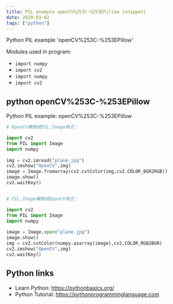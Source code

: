 ```yaml
---
title: PIL example openCV%253C-%253EPillow (snippet)
date: 2020-03-02
tags: ["python"]
---
```

Python PIL example 'openCV%253C-%253EPillow'


Modules used in program: 
* `import numpy  `
* `import cv2  `
* `import numpy  `
* `import cv2  `

## python openCV%253C-%253EPillow

Python PIL example: openCV%253C-%253EPillow

```python
# OpenCV轉換成PIL.Image格式：

import cv2  
from PIL import Image  
import numpy  
  
img = cv2.imread("plane.jpg")  
cv2.imshow("OpenCV",img)  
image = Image.fromarray(cv2.cvtColor(img,cv2.COLOR_BGR2RGB))  
image.show()  
cv2.waitKey()  


# PIL.Image轉換成OpenCV格式：

import cv2  
from PIL import Image  
import numpy  
  
image = Image.open("plane.jpg")  
image.show()  
img = cv2.cvtColor(numpy.asarray(image),cv2.COLOR_RGB2BGR)  
cv2.imshow("OpenCV",img)  
cv2.waitKey()  

```

## Python links

- Learn Python: https://pythonbasics.org/
- Python Tutorial: https://pythonprogramminglanguage.com
